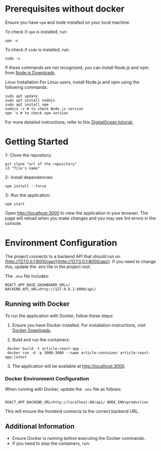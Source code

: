 

# Prerequisites without docker

Ensure you have `npm` and node installed on your local machine.

To check if `npm` is installed, run:

```
npm -v
```

To check if `node` is installed, run:

```
node -v
```

If these commands are not recognized, you can install Node.js and npm
from [Node.js Downloads](https://nodejs.org/en/download/package-manager).

Linux Installation
For Linux users, install Node.js and npm using the following commands:

```
sudo apt update
sudo apt install nodejs
sudo apt install npm
nodejs -v # to check Node.js version
npm -v # to check npm version

```

For more detailed instructions, refer to
this [DigitalOcean tutorial.](https://www.digitalocean.com/community/tutorials/how-to-install-node-js-on-ubuntu-18-04)

# Getting Started

1- Clone the repository:

```
git clone "url of the repository"
cd "file's name"

```

2- Install dependencies:

```
npm install --force

```

3- Run the application:

```
npm start

```

Open [http://localhost:3000](http://localhost:3000) to view the application in your browser. The page will reload when
you make changes and you
may see lint errors in the console.

# Environment Configuration

The project connects to a backend API that should run on [http://127.0.0.1:8000/api/](http://127.0.0.1:8000/api/). If you need to
change this, update the .env file in the project root.

The `.env` file includes:

```
REACT_APP_BASE_DASHBOARD_URL=/
BACKEND_API_URL=http://127.0.0.1:8000/api/

```

## Running with Docker

To run the application with Docker, follow these steps:

1. Ensure you have Docker installed. For installation instructions, visit [Docker Downloads](https://www.docker.com/products/docker-desktop).

2. Build and run the containers:

```
 docker build -t article-react-app .
 docker run -d -p 3000:3000 --name article-container article-react-app:latest 

```


3. The application will be available at [http://localhost:3000](http://localhost:3000).

### Docker Environment Configuration

When running with Docker, update the `.env` file as follows:


```

REACT_APP_BACKEND_URL=http://localhost:80/api/ NODE_ENV=production
```


This will ensure the frontend connects to the correct backend URL.

## Additional Information

- Ensure Docker is running before executing the Docker commands.
- If you need to stop the containers, run:

 
 
